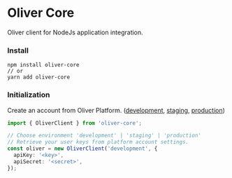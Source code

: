 # Oliver Core

Oliver client for NodeJs application integration.

### Install

```
npm install oliver-core
// or
yarn add oliver-core
```

### Initialization

Create an account from Oliver Platform. ([development](development.olvr.app), [staging](staging.olvr.app), [production](olvr.app))

```ts
import { OliverClient } from 'oliver-core';

// Choose environment 'development' | 'staging' | 'production'
// Retrieve your user keys from platform account settings.
const oliver = new OliverClient('development', {
  apiKey: '<key>',
  apiSecret: '<secret>',
});
```
